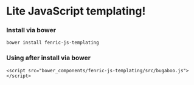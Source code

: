 # Lite JavaScript templating!

### Install via bower
```
bower install fenric-js-templating
```

### Using after install via bower
```
<script src="bower_components/fenric-js-templating/src/bugaboo.js"></script>
```
